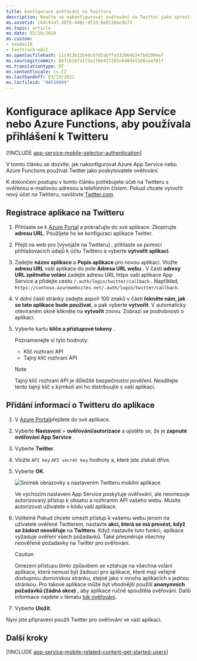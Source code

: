 ```yaml
---
title: Konfigurace ověřování na Twitteru
description: Naučte se nakonfigurovat ověřování na Twitter jako zprostředkovatele identity pro App Service nebo Azure Functions aplikaci.
ms.assetid: c6dc91d7-30f6-448c-9f2d-8e91104cde73
ms.topic: article
ms.date: 02/28/2020
ms.custom:
- seodec18
- fasttrack-edit
ms.openlocfilehash: 11c913b12b4dcb7d2a5ffa532064b347b82904ef
ms.sourcegitcommit: 867cb1b7a1f3a1f0b427282c648d411d0ca4f81f
ms.translationtype: MT
ms.contentlocale: cs-CZ
ms.lasthandoff: 03/19/2021
ms.locfileid: "80519909"
---
```

# <a name="configure-your-app-service-or-azure-functions-app-to-use-twitter-login"></a>Konfigurace aplikace App Service nebo Azure Functions, aby používala přihlášení k Twitteru

[!INCLUDE [app-service-mobile-selector-authentication](../../includes/app-service-mobile-selector-authentication.md)]

V tomto článku se dozvíte, jak nakonfigurovat Azure App Service nebo Azure Functions používat Twitter jako poskytovatele ověřování.

K dokončení postupu v tomto článku potřebujete účet na Twitteru s ověřenou e-mailovou adresou a telefonním číslem. Pokud chcete vytvořit nový účet na Twitteru, navštivte [Twitter.com].

## <a name="register-your-application-with-twitter"></a><a name="register"> </a>Registrace aplikace na Twitteru

1. Přihlaste se k [Azure Portal] a pokračujte do své aplikace. Zkopírujte **adresu URL**. Použijete ho ke konfiguraci aplikace Twitter.
1. Přejít na web pro [vývojáře na Twitteru] , přihlaste se pomocí přihlašovacích údajů k účtu Twitteru a vyberte **vytvořit aplikaci**.
1. Zadejte **název aplikace** a **Popis aplikace** pro novou aplikaci. Vložte **adresu URL** vaší aplikace do pole **Adresa URL webu** . V části **adresy URL zpětného volání** zadejte adresu URL https vaší aplikace App Service a přidejte cestu `/.auth/login/twitter/callback` . Například, `https://contoso.azurewebsites.net/.auth/login/twitter/callback`.
1. V dolní části stránky zadejte aspoň 100 znaků v části **řekněte nám, jak se tato aplikace bude používat**, a pak vyberte **vytvořit**. V automaticky otevíraném okně klikněte na **vytvořit** znovu. Zobrazí se podrobnosti o aplikaci.
1. Vyberte kartu **klíče a přístupové tokeny** .

   Poznamenejte si tyto hodnoty:
   - Klíč rozhraní API
   - Tajný klíč rozhraní API

   > [!NOTE]
   > Tajný klíč rozhraní API je důležité bezpečnostní pověření. Nesdílejte tento tajný klíč s kýmkoli ani ho distribuujte s vaší aplikací.

## <a name="add-twitter-information-to-your-application"></a><a name="secrets"> </a>Přidání informací o Twitteru do aplikace

1. V [Azure Portal]přejdete do své aplikace.
1. Vyberte **Nastavení**  >  **ověřování/autorizace** a ujistěte se, že je **zapnuté** **ověřování App Service** .
1. Vyberte **Twitter**.
1. Vložte `API key` `API secret key` hodnoty a, které jste získali dříve.
1. Vyberte **OK**.

   ![Snímek obrazovky s nastavením Twitteru mobilní aplikace][1]

   Ve výchozím nastavení App Service poskytuje ověřování, ale neomezuje autorizovaný přístup k obsahu a rozhraním API vašeho webu. Musíte autorizovat uživatele v kódu vaší aplikace.

1. Volitelné Pokud chcete omezit přístup k vašemu webu jenom na uživatele ověřené Twitterem, nastavte **akci, která se má provést, když se žádost neověřuje** na **Twitteru**. Když nastavíte tuto funkci, aplikace vyžaduje ověření všech požadavků. Také přesměruje všechny neověřené požadavky na Twitter pro ověřování.

   > [!CAUTION]
   > Omezení přístupu tímto způsobem se vztahuje na všechna volání aplikace, která nemusí být žádoucí pro aplikace, které mají veřejně dostupnou domovskou stránku, stejně jako v mnoha aplikacích s jednou stránkou. Pro takové aplikace může být vhodnější použití **anonymních požadavků (žádná akce)** , aby aplikace ručně spouštěla ověřování. Další informace najdete v tématu [tok ověřování](overview-authentication-authorization.md#authentication-flow).

1. Vyberte **Uložit**.

Nyní jste připraveni použít Twitter pro ověřování ve vaší aplikaci.

## <a name="next-steps"></a><a name="related-content"> </a>Další kroky

[!INCLUDE [app-service-mobile-related-content-get-started-users](../../includes/app-service-mobile-related-content-get-started-users.md)]

<!-- Images. -->

[0]: ./media/app-service-mobile-how-to-configure-twitter-authentication/app-service-twitter-redirect.png
[1]: ./media/app-service-mobile-how-to-configure-twitter-authentication/mobile-app-twitter-settings.png

<!-- URLs. -->

[Vývojáři na Twitteru]: https://go.microsoft.com/fwlink/p/?LinkId=268300
[twitter.com]: https://go.microsoft.com/fwlink/p/?LinkID=268287
[Azure Portal]: https://portal.azure.com/
[xamarin]: ../app-services-mobile-app-xamarin-ios-get-started-users.md
